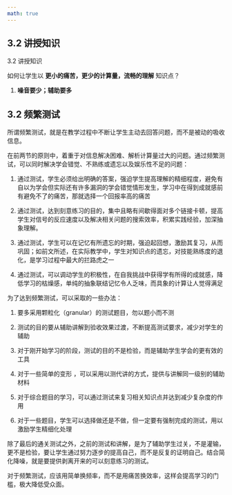 ```yaml
---
math: true
---
```


## 3.2 讲授知识

3.2 讲授知识

如何让学生以 **更小的痛苦，更少的计算量，流畅的理解** 知识点？

1. **噪音要少；辅助要多**

## 3.2 频繁测试

所谓频繁测试，就是在教学过程中不断让学生主动去回答问题，而不是被动的吸收信息。

在前两节的原则中，着重于对信息解决困难、解析计算量过大的问题。通过频繁测试，可以同时解决学会错觉、不熟练或遗忘以及娱乐性不足的问题：

1. 通过测试，学生必须给出明确的答案，强迫学生提高理解的精细程度，避免有自以为学会但实际还有许多漏洞的学会错觉情形发生，学习中在得到成就感前有避免不了的痛苦，那就选择一个回报率高的痛苦

1. 通过测试，达到刻意练习的目的，集中且略有间歇得面对多个链接卡顿，提高学生对信号的反应速度以及解决相关问题的搜索效率，积累实践经验，加深抽象理解。

1. 通过测试，学生可以在记忆有所遗忘的时期，强迫起回想，激励其复习，从而巩固；如前文所述，在实际教学中，学生对知识点的遗忘，对技能熟练度的退化，是学习过程中最大的拦路虎之一

1. 通过测试，可以调动学生的积极性，在自我挑战中获得学有所得的成就感，降低学习的枯燥感，单纯的抽象联结记忆令人乏味，而具象的计算让人觉得满足

为了达到频繁测试，可以采取的一些办法：

1. 要多采用颗粒化（granular）的测试题目，勿以题小而不测

1. 测试的目的要从辅助讲解到验收效果过渡，不断提高测试要求，减少对学生的辅助

1. 对于刚开始学习的阶段，测试的目的不是检验，而是辅助学生学会的更有效的工具

1. 对于一些简单的变形 ，可以采用以测代讲的方式，提供与讲解同一级别的辅助材料

1. 对于综合题目的学习，可以通过测试来复习相关知识点并达到减少复杂度的作用

1. 对于一些题目，学生可以选择做还是不做，但一定要有强制完成的测试，用以激励学生精细化处理

除了最后的通关测试之外，之前的测试和讲解，是为了辅助学生过关，不是灌输，更不是检验，要让学生通过努力逐步的提高自己，而不是反复的证明自己。结合简化降噪，就是要提供剥离开来的可以刻意练习的测试。

对于频繁测试，应该用简单换频率，而不是用痛苦换效率，这样会提高学习的门槛，极大降低受众面。